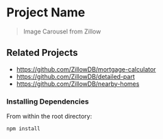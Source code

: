 # Project Name

> Image Carousel from Zillow

## Related Projects

  - https://github.com/ZillowDB/mortgage-calculator
  - https://github.com/ZillowDB/detailed-part
  - https://github.com/ZillowDB/nearby-homes

### Installing Dependencies

From within the root directory:

```sh
npm install
```
